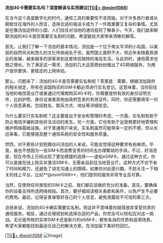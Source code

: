 **汤加4G卡需要实名吗？深度解读与实用建议[[TG💪+ @esim1088](https://t.me/s/esim1088)]**

在当今这个高度数字化的时代，通信工具的重要性不言而喻。对于许多旅行者或长期居住在海外的人而言，选择合适的电话卡成为了一件既重要又复杂的事情。尤其是在像汤加这样的小国，人们往往对当地的通讯规则了解甚少。今天，我们就来聊聊汤加的4G卡是否需要实名制的问题，希望能给大家带来清晰的解答。

首先，让我们了解一下汤加的基本情况。汤加是一个位于南太平洋的小岛国，以美丽的自然风光和悠久的文化传统闻名于世。虽然国土面积不大，但近年来随着旅游业的发展，越来越多的游客来到这里体验独特的海岛生活。与此同时，通信需求也随之增长。为了满足这一需求，汤加的几大运营商纷纷推出了4G网络服务，为用户提供更快、更稳定的上网体验。

那么，问题来了：汤加的4G卡是否需要实名制呢？答案是：需要。根据汤加政府的相关规定，所有在该国购买的SIM卡都必须进行实名登记。这意味着，当你前往当地的电信营业厅或者通过代理商购买4G卡时，你需要提供有效的身份证明文件，比如护照、身份证或者其他由政府签发的有效证件。同时，你还需要填写一份个人信息表格，包括姓名、联系方式、地址等详细信息。

为什么要实行实名制呢？这主要是出于安全和管理的考虑。一方面，实名制有助于防止电信诈骗和其他非法活动的发生。另一方面，它也有助于运营商更好地管理和维护网络基础设施。对于普通用户来说，实名制虽然可能带来一定的不便，但从长远来看，它能够提高整个通信系统的安全性和服务质量。

然而，对于那些计划短期访问汤加的人来说，可能会觉得这种要求有些麻烦。毕竟，谁也不想因为一张SIM卡而浪费宝贵的时间去办理繁琐的手续。不过，好消息是，现在市场上已经出现了更加便捷的选择——虚拟eSIM卡。通过这种方式，你可以直接在线上购买并激活SIM卡，无需亲自前往当地营业厅。这种方式不仅节省了时间和精力，还避免了语言沟通上的障碍。如果你对此感兴趣，不妨关注一下相关的线上平台，比如**@esim1088**，他们提供的服务非常专业且可靠。

当然，在使用任何类型的SIM卡之前，我们都应该做好充分的准备。首先，要确保你的设备支持所选网络频段。其次，要仔细阅读相关条款和条件，以免产生不必要的费用。最后，记得妥善保管好自己的个人信息，避免泄露给不可信的第三方。

总结来说，汤加的4G卡确实需要实名制，但这并不意味着你就得放弃享受优质的通信服务。相反，通过合理规划和选择合适的产品，你完全可以轻松应对这一挑战。无论是传统的实体SIM卡还是新兴的eSIM卡，都有各自的优势和适用场景。希望大家都能找到最适合自己的解决方案，在汤加留下美好的回忆。

[[TG💪+ @esim1088](https://t.me/s/esim1088) ![Image](https://i.postimg.cc/4NQfJmqS/Snipaste-2025-05-13-00-14-12.png)]